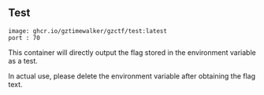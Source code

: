 ## Test

```
image: ghcr.io/gztimewalker/gzctf/test:latest
port : 70
```

This container will directly output the flag stored in the environment variable as a test.

In actual use, please delete the environment variable after obtaining the flag text.
